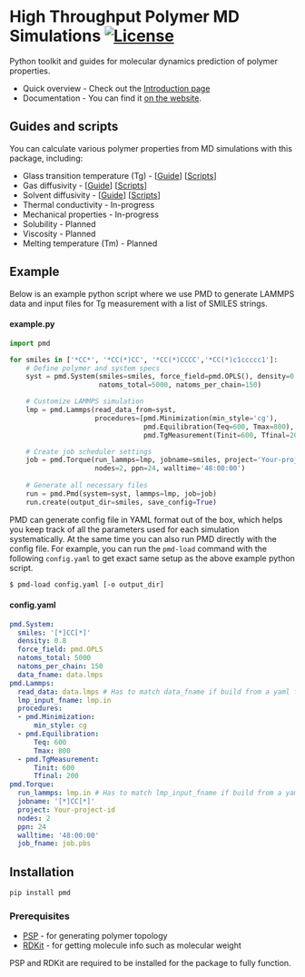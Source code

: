 # High Throughput Polymer MD Simulations [![License](https://img.shields.io/badge/license-MIT-blue.svg)](http://opensource.org/licenses/MIT)

Python toolkit and guides for molecular dynamics prediction of polymer properties.

- Quick overview - Check out the [Introduction page](https://high-throughput-pmd.netlify.app/docs/intro)
- Documentation - You can find it [on the website](https://high-throughput-pmd.netlify.app/api/overview).

## Guides and scripts

You can calculate various polymer properties from MD simulations with this package, including:

- Glass transition temperature (Tg) - [[Guide](http://high-throughput-pmd.netlify.app/docs/guides/glass-transition-temperature)] [[Scripts](https://github.com/Ramprasad-Group/High-Throughput-Polymer-MD-Simulations/tree/main/scripts/Tg)]
- Gas diffusivity - [[Guide](http://high-throughput-pmd.netlify.app/docs/guides/gas-diffusivity)] [[Scripts](https://github.com/Ramprasad-Group/High-Throughput-Polymer-MD-Simulations/tree/main/scripts/Gas_diffusivity)]
- Solvent diffusivity - [[Guide](http://high-throughput-pmd.netlify.app/docs/guides/solvent-diffusivity)] [[Scripts](https://github.com/Ramprasad-Group/High-Throughput-Polymer-MD-Simulations/tree/main/scripts/Solvent_diffusivity)]
- Thermal conductivity - In-progress
- Mechanical properties - In-progress
- Solubility - Planned
- Viscosity - Planned
- Melting temperature (Tm) - Planned

## Example

Below is an example python script where we use PMD to generate LAMMPS data and input files for Tg measurement with a list of SMILES strings.

#### example.py
```python
import pmd

for smiles in ['*CC*', '*CC(*)CC', '*CC(*)CCCC','*CC(*)c1ccccc1']:
    # Define polymer and system specs
    syst = pmd.System(smiles=smiles, force_field=pmd.OPLS(), density=0.8,
                      natoms_total=5000, natoms_per_chain=150)

    # Customize LAMMPS simulation
    lmp = pmd.Lammps(read_data_from=syst, 
                     procedures=[pmd.Minimization(min_style='cg'),
                                 pmd.Equilibration(Teq=600, Tmax=800), 
                                 pmd.TgMeasurement(Tinit=600, Tfinal=200)])

    # Create job scheduler settings
    job = pmd.Torque(run_lammps=lmp, jobname=smiles, project='Your-project-id',
                     nodes=2, ppn=24, walltime='48:00:00')
    
    # Generate all necessary files
    run = pmd.Pmd(system=syst, lammps=lmp, job=job)
    run.create(output_dir=smiles, save_config=True)
```

PMD can generate config file in YAML format out of the box, which helps you keep track of all the parameters used for each simulation systematically. At the same time you can also run PMD directly with the config file. For example, you can run the `pmd-load` command with the following `config.yaml` to get exact same setup as the above example python script.

```bash
$ pmd-load config.yaml [-o output_dir]
```
#### config.yaml
```yaml
pmd.System:
  smiles: '[*]CC[*]'
  density: 0.8
  force_field: pmd.OPLS
  natoms_total: 5000
  natoms_per_chain: 150
  data_fname: data.lmps
pmd.Lammps:
  read_data: data.lmps # Has to match data_fname if build from a yaml file
  lmp_input_fname: lmp.in
  procedures:
  - pmd.Minimization:
      min_style: cg
  - pmd.Equilibration:
      Teq: 600
      Tmax: 800
  - pmd.TgMeasurement:
      Tinit: 600
      Tfinal: 200
pmd.Torque:
  run_lammps: lmp.in # Has to match lmp_input_fname if build from a yaml file
  jobname: '[*]CC[*]'
  project: Your-project-id
  nodes: 2
  ppn: 24
  walltime: '48:00:00'
  job_fname: job.pbs
```

## Installation

```bash
pip install pmd
```

### Prerequisites

- [PSP](https://github.com/Ramprasad-Group/PSP) - for generating polymer topology
- [RDKit](https://www.rdkit.org/) - for getting molecule info such as molecular weight

PSP and RDKit are required to be installed for the package to fully function.
